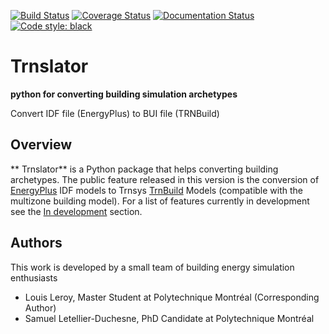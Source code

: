 [![Build Status](https://travis-ci.com/louisleroy5/trnslator.svg?token=qpRnYhTVUeLJ5WM1w9Wx&branch=master)](https://travis-ci.com/louisleroy5/trnslator)
[![Coverage Status](https://coveralls.io/repos/github/louisleroy5/trnslator/badge.svg?branch=develop&t=PLPFwA)](https://coveralls.io/github/louisleroy5/trnslator?branch=develop)
[![Documentation Status](https://readthedocs.org/projects/trnslator/badge/?version=latest)](https://trnslator.readthedocs.io/en/latest/?badge=latest)
[![Code style: black](https://img.shields.io/badge/code%20style-black-000000.svg)](https://github.com/psf/black)

# Trnslator

**python for converting building simulation archetypes**

Convert IDF file (EnergyPlus) to BUI file (TRNBuild)

## Overview

** Trnslator** is a Python package that helps converting building archetypes. The public feature released in this
version is the  conversion of [EnergyPlus](https://energyplus.net) IDF models to Trnsys [TrnBuild](http://www.trnsys.com/features/suite-of-tools.php.html) Models (compatible with the multizone building model). For a list of features
currently in development see the [In development](#in-development) section.

## Authors

This work is developed by a small team of building energy simulation enthusiasts

- Louis Leroy, Master Student at Polytechnique Montréal (Corresponding Author)
- Samuel Letellier-Duchesne, PhD Candidate at Polytechnique Montréal

